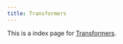 ```yaml
---
title: Transformers
---
```




This is a index page for [Transformers](https://www.deeplearningbook.org/).